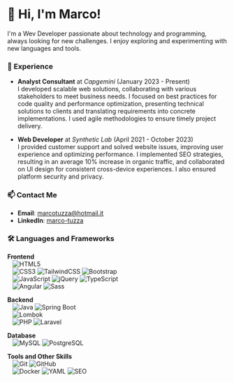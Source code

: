# 👋 Hi, I'm Marco!
I'm a Wev Developer passionate about technology and programming, always looking for new challenges. I enjoy exploring and experimenting with new languages and tools.

### 💼 Experience
- **Analyst Consultant** at *Capgemini* (January 2023 - Present)  
  I developed scalable web solutions, collaborating with various stakeholders to meet business needs. I focused on best practices for code quality and performance optimization, presenting technical solutions to clients and translating requirements into concrete implementations. I used agile methodologies to ensure timely project delivery.

- **Web Developer** at *Synthetic Lab* (April 2021 - October 2023)  
  I provided customer support and solved website issues, improving user experience and optimizing performance. I implemented SEO strategies, resulting in an average 10% increase in organic traffic, and collaborated on UI design for consistent cross-device experiences. I also ensured platform security and privacy.

### 📫 Contact Me
- **Email**: marcotuzza@hotmail.it
- **LinkedIn**: [marco-tuzza](https://www.linkedin.com/in/marco-tuzza/)

### 🛠️ Languages and Frameworks

**Frontend**  
&nbsp;&nbsp;&nbsp;![HTML5](https://img.shields.io/badge/-HTML5-E34F26?logo=html5&logoColor=white)  
&nbsp;&nbsp;&nbsp;![CSS3](https://img.shields.io/badge/-CSS3-1572B6?logo=css3&logoColor=white) 
![TailwindCSS](https://img.shields.io/badge/-TailwindCSS-38B2AC?logo=tailwind-css&logoColor=white)
![Bootstrap](https://img.shields.io/badge/-Bootstrap-7952B3?logo=bootstrap&logoColor=white)  
&nbsp;&nbsp;&nbsp;![JavaScript](https://img.shields.io/badge/-JavaScript-F7DF1E?logo=javascript&logoColor=black) 
![jQuery](https://img.shields.io/badge/-jQuery-0769AD?logo=jquery&logoColor=white) 
![TypeScript](https://img.shields.io/badge/-TypeScript-007ACC?logo=typescript&logoColor=white)  
&nbsp;&nbsp;&nbsp;![Angular](https://img.shields.io/badge/-Angular-DD0031?logo=angular&logoColor=white) 
![Sass](https://img.shields.io/badge/-Sass-CC6699?logo=sass&logoColor=white)

**Backend**  
&nbsp;&nbsp;&nbsp;![Java](https://img.shields.io/badge/-Java-007396?logo=java&logoColor=white) 
![Spring Boot](https://img.shields.io/badge/-Spring%20Boot-6DB33F?logo=spring-boot&logoColor=white)  
&nbsp;&nbsp;&nbsp;![Lombok](https://img.shields.io/badge/-Lombok-FF2D20?logo=lombok&logoColor=white)  
&nbsp;&nbsp;&nbsp;![PHP](https://img.shields.io/badge/-PHP-777BB4?logo=php&logoColor=white) 
![Laravel](https://img.shields.io/badge/-Laravel-FF2D20?logo=laravel&logoColor=white)

**Database**  
&nbsp;&nbsp;&nbsp;![MySQL](https://img.shields.io/badge/-MySQL-4479A1?logo=mysql&logoColor=white) 
![PostgreSQL](https://img.shields.io/badge/-PostgreSQL-4169E1?logo=postgresql&logoColor=white)

**Tools and Other Skills**  
&nbsp;&nbsp;&nbsp;![Git](https://img.shields.io/badge/-Git-F05032?logo=git&logoColor=white) 
![GitHub](https://img.shields.io/badge/-GitHub-181717?logo=github&logoColor=white)  
&nbsp;&nbsp;&nbsp;![Docker](https://img.shields.io/badge/-Docker-2496ED?logo=docker&logoColor=white) 
![YAML](https://img.shields.io/badge/-YAML-CCCCCC?logo=yaml&logoColor=black) 
![SEO](https://img.shields.io/badge/-SEO-4285F4?logo=google&logoColor=white)

